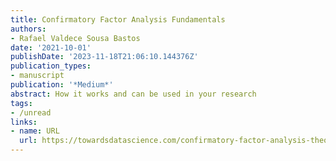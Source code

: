 ```yaml
---
title: Confirmatory Factor Analysis Fundamentals
authors:
- Rafael Valdece Sousa Bastos
date: '2021-10-01'
publishDate: '2023-11-18T21:06:10.144376Z'
publication_types:
- manuscript
publication: '*Medium*'
abstract: How it works and can be used in your research
tags:
- /unread
links:
- name: URL
  url: https://towardsdatascience.com/confirmatory-factor-analysis-theory-aac11af008a6
---
```

